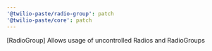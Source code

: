 ```yaml
---
'@twilio-paste/radio-group': patch
'@twilio-paste/core': patch
---
```


[RadioGroup] Allows usage of uncontrolled Radios and RadioGroups
